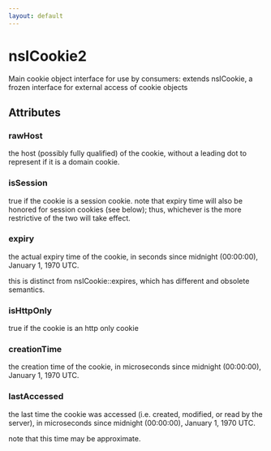 ```yaml
---
layout: default
---
```


# nsICookie2 #
 
Main cookie object interface for use by consumers:
extends nsICookie, a frozen interface for external
access of cookie objects


## Attributes ##

### rawHost ###

the host (possibly fully qualified) of the cookie,
without a leading dot to represent if it is a
domain cookie.


### isSession ###

true if the cookie is a session cookie.
note that expiry time will also be honored
for session cookies (see below); thus, whichever is
the more restrictive of the two will take effect.


### expiry ###

the actual expiry time of the cookie, in seconds
since midnight (00:00:00), January 1, 1970 UTC.

this is distinct from nsICookie::expires, which
has different and obsolete semantics.


### isHttpOnly ###

true if the cookie is an http only cookie


### creationTime ###

the creation time of the cookie, in microseconds
since midnight (00:00:00), January 1, 1970 UTC.


### lastAccessed ###

the last time the cookie was accessed (i.e. created,
modified, or read by the server), in microseconds
since midnight (00:00:00), January 1, 1970 UTC.

note that this time may be approximate.

